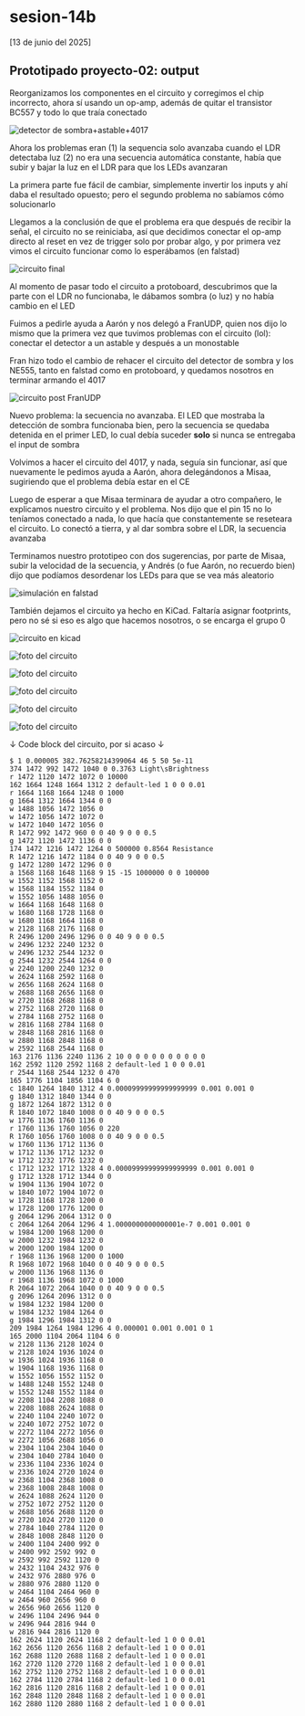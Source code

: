 # sesion-14b

[13 de junio del 2025]

## Prototipado proyecto-02: output

Reorganizamos los componentes en el circuito y corregimos el chip incorrecto, ahora sí usando un op-amp, además de quitar el transistor BC557 y todo lo que traía conectado

![detector de sombra+astable+4017](./archivos/dds_astable_sequence.png)

Ahora los problemas eran (1) la sequencia solo avanzaba cuando el LDR detectaba luz (2) no era una secuencia automática constante, había que subir y bajar la luz en el LDR para que los LEDs avanzaran

La primera parte fue fácil de cambiar, simplemente invertir los inputs y ahí daba el resultado opuesto; pero el segundo problema no sabíamos cómo solucionarlo

Llegamos a la conclusión de que el problema era que después de recibir la señal, el circuito no se reiniciaba, así que decidimos conectar el op-amp directo al reset en vez de trigger solo por probar algo, y por primera vez vimos el circuito funcionar como lo esperábamos (en falstad)

![circuito final](./archivos/circuito.png)

Al momento de pasar todo el circuito a protoboard, descubrimos que la parte con el LDR no funcionaba, le dábamos sombra (o luz) y no había cambio en el LED

Fuimos a pedirle ayuda a Aarón y nos delegó a FranUDP, quien nos dijo lo mismo que la primera vez que tuvimos problemas con el circuito (lol): conectar el detector a un astable y después a un monostable

Fran hizo todo el cambio de rehacer el circuito del detector de sombra y los NE555, tanto en falstad como en protoboard, y quedamos nosotros en terminar armando el 4017

![circuito post FranUDP](./archivos/circuito_franudp.png)

Nuevo problema: la secuencia no avanzaba. El LED que mostraba la detección de sombra funcionaba bien, pero la secuencia se quedaba detenida en el primer LED, lo cual debía suceder **solo** si nunca se entregaba el input de sombra

Volvimos a hacer el circuito del 4017, y nada, seguía sin funcionar, así que nuevamente le pedimos ayuda a Aarón, ahora delegándonos a Misaa, sugiriendo que el problema debía estar en el CE

Luego de esperar a que Misaa terminara de ayudar a otro compañero, le explicamos nuestro circuito y el problema. Nos dijo que el pin 15 no lo teníamos conectado a nada, lo que hacía que constantemente se reseteara el circuito. Lo conectó a tierra, y al dar sombra sobre el LDR, la secuencia avanzaba

Terminamos nuestro prototipeo con dos sugerencias, por parte de Misaa, subir la velocidad de la secuencia, y Andrés (o fue Aarón, no recuerdo bien) dijo que podíamos desordenar los LEDs para que se vea más aleatorio

![simulación en falstad](./archivos/simulacion.gif)

También dejamos el circuito ya hecho en KiCad. Faltaría asignar footprints, pero no sé si eso es algo que hacemos nosotros, o se encarga el grupo 0

![circuito en kicad](./archivos/kicadfinal.png)

![foto del circuito](./archivos/fotocircuito_1.jpg)

![foto del circuito](./archivos/fotocircuito_2.jpg)

![foto del circuito](./archivos/fotocircuito_3.jpg)

![foto del circuito](./archivos/fotocircuito_4.jpg)

![foto del circuito](./archivos/fotocircuito_5.jpg)

&darr; Code block del circuito, por si acaso &darr;

```text
$ 1 0.000005 382.76258214399064 46 5 50 5e-11
374 1472 992 1472 1040 0 0.3763 Light\sBrightness
r 1472 1120 1472 1072 0 10000
162 1664 1248 1664 1312 2 default-led 1 0 0 0.01
r 1664 1168 1664 1248 0 1000
g 1664 1312 1664 1344 0 0
w 1488 1056 1472 1056 0
w 1472 1056 1472 1072 0
w 1472 1040 1472 1056 0
R 1472 992 1472 960 0 0 40 9 0 0 0.5
g 1472 1120 1472 1136 0 0
174 1472 1216 1472 1264 0 500000 0.8564 Resistance
R 1472 1216 1472 1184 0 0 40 9 0 0 0.5
g 1472 1280 1472 1296 0 0
a 1568 1168 1648 1168 9 15 -15 1000000 0 0 100000
w 1552 1152 1568 1152 0
w 1568 1184 1552 1184 0
w 1552 1056 1488 1056 0
w 1664 1168 1648 1168 0
w 1680 1168 1728 1168 0
w 1680 1168 1664 1168 0
w 2128 1168 2176 1168 0
R 2496 1200 2496 1296 0 0 40 9 0 0 0.5
w 2496 1232 2240 1232 0
w 2496 1232 2544 1232 0
g 2544 1232 2544 1264 0 0
w 2240 1200 2240 1232 0
w 2624 1168 2592 1168 0
w 2656 1168 2624 1168 0
w 2688 1168 2656 1168 0
w 2720 1168 2688 1168 0
w 2752 1168 2720 1168 0
w 2784 1168 2752 1168 0
w 2816 1168 2784 1168 0
w 2848 1168 2816 1168 0
w 2880 1168 2848 1168 0
w 2592 1168 2544 1168 0
163 2176 1136 2240 1136 2 10 0 0 0 0 0 0 0 0 0 0
162 2592 1120 2592 1168 2 default-led 1 0 0 0.01
r 2544 1168 2544 1232 0 470
165 1776 1104 1856 1104 6 0
c 1840 1264 1840 1312 4 0.00009999999999999999 0.001 0.001 0
g 1840 1312 1840 1344 0 0
g 1872 1264 1872 1312 0 0
R 1840 1072 1840 1008 0 0 40 9 0 0 0.5
w 1776 1136 1760 1136 0
r 1760 1136 1760 1056 0 220
R 1760 1056 1760 1008 0 0 40 9 0 0 0.5
w 1760 1136 1712 1136 0
w 1712 1136 1712 1232 0
w 1712 1232 1776 1232 0
c 1712 1232 1712 1328 4 0.00009999999999999999 0.001 0.001 0
g 1712 1328 1712 1344 0 0
w 1904 1136 1904 1072 0
w 1840 1072 1904 1072 0
w 1728 1168 1728 1200 0
w 1728 1200 1776 1200 0
g 2064 1296 2064 1312 0 0
c 2064 1264 2064 1296 4 1.0000000000000001e-7 0.001 0.001 0
w 1984 1200 1968 1200 0
w 2000 1232 1984 1232 0
w 2000 1200 1984 1200 0
r 1968 1136 1968 1200 0 1000
R 1968 1072 1968 1040 0 0 40 9 0 0 0.5
w 2000 1136 1968 1136 0
r 1968 1136 1968 1072 0 1000
R 2064 1072 2064 1040 0 0 40 9 0 0 0.5
g 2096 1264 2096 1312 0 0
w 1984 1232 1984 1200 0
w 1984 1232 1984 1264 0
g 1984 1296 1984 1312 0 0
209 1984 1264 1984 1296 4 0.000001 0.001 0.001 0 1
165 2000 1104 2064 1104 6 0
w 2128 1136 2128 1024 0
w 2128 1024 1936 1024 0
w 1936 1024 1936 1168 0
w 1904 1168 1936 1168 0
w 1552 1056 1552 1152 0
w 1488 1248 1552 1248 0
w 1552 1248 1552 1184 0
w 2208 1104 2208 1088 0
w 2208 1088 2624 1088 0
w 2240 1104 2240 1072 0
w 2240 1072 2752 1072 0
w 2272 1104 2272 1056 0
w 2272 1056 2688 1056 0
w 2304 1104 2304 1040 0
w 2304 1040 2784 1040 0
w 2336 1104 2336 1024 0
w 2336 1024 2720 1024 0
w 2368 1104 2368 1008 0
w 2368 1008 2848 1008 0
w 2624 1088 2624 1120 0
w 2752 1072 2752 1120 0
w 2688 1056 2688 1120 0
w 2720 1024 2720 1120 0
w 2784 1040 2784 1120 0
w 2848 1008 2848 1120 0
w 2400 1104 2400 992 0
w 2400 992 2592 992 0
w 2592 992 2592 1120 0
w 2432 1104 2432 976 0
w 2432 976 2880 976 0
w 2880 976 2880 1120 0
w 2464 1104 2464 960 0
w 2464 960 2656 960 0
w 2656 960 2656 1120 0
w 2496 1104 2496 944 0
w 2496 944 2816 944 0
w 2816 944 2816 1120 0
162 2624 1120 2624 1168 2 default-led 1 0 0 0.01
162 2656 1120 2656 1168 2 default-led 1 0 0 0.01
162 2688 1120 2688 1168 2 default-led 1 0 0 0.01
162 2720 1120 2720 1168 2 default-led 1 0 0 0.01
162 2752 1120 2752 1168 2 default-led 1 0 0 0.01
162 2784 1120 2784 1168 2 default-led 1 0 0 0.01
162 2816 1120 2816 1168 2 default-led 1 0 0 0.01
162 2848 1120 2848 1168 2 default-led 1 0 0 0.01
162 2880 1120 2880 1168 2 default-led 1 0 0 0.01
```

